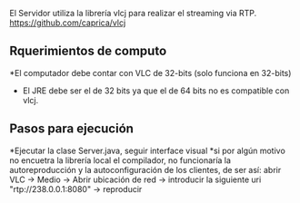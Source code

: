 El Servidor utiliza la librería vlcj para realizar el streaming via RTP. 
https://github.com/caprica/vlcj

## Rquerimientos de computo

*El computador debe contar con VLC de 32-bits (solo funciona en 32-bits)
* El JRE debe ser el de 32 bits ya que el de 64 bits no es compatible con vlcj.

## Pasos para ejecución 
*Ejecutar la clase Server.java, seguir interface visual 
*si por algún motivo no encuetra la librería local el compilador,  no funcionaría la autoreproducción y la autoconfiguración de los clientes, de ser así: abrir VLC -> Medio -> Abrir ubicación de red -> introducir la siguiente uri "rtp://238.0.0.1:8080" -> reproducir

